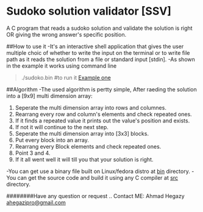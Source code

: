 # Sudoko solution validator [SSV]
A C program that reads a sudoko solution and validate the solution is right OR giving the wrong answer's specific position.

##How to use it
-It's an interactive shell application that gives the user multiple choic of whether to write the input on the terminal or to write file path as it reads the solution from a file or standard input [stdin].
-As shown in the example it works using command line
> ./sudoko.bin #to run it
[Example one](screenshots/reading_file.png)

##Algorithm
-The used algorithm is pertty simple, After raeding the solution into a [9x9] multi dimension array:
1. Seperate the multi dimension array into rows and columnes.
2. Rearrang every row and column's elements and check repeated ones.
3. If it finds a repeated value it prints out the value's position and exists.
4. If not it will continue to the next step.
5. Seperate the multi dimension array into [3x3] blocks.
6. Put every block into an array.
7. Rearrang every Block elements and check repeated ones.
8. Point 3 and 4.
9. If it all went well it will till you that your solution is right.


-You can get use a binary file built on Linux/fedora distro at [bin](bin/sudoko.bin) directory.
-You can get the source code and build it using any C compiler at [src](src/sudoko.c) directory.

########Have any question or request .. 
Contact ME: Ahmad Hegazy <ahegazipro@gmail.com>
